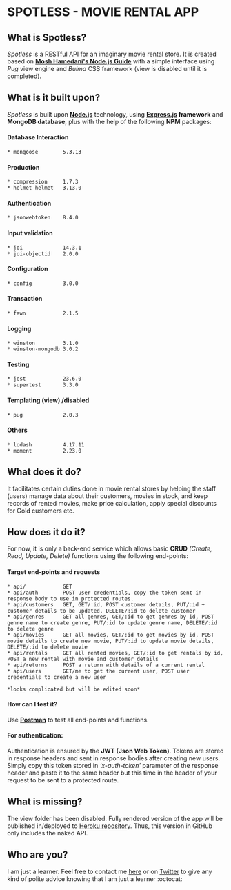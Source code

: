 # SPOTLESS - MOVIE RENTAL APP
## What is Spotless?
  *Spotless* is a RESTful API for an imaginary movie rental store. It is created based on __[Mosh Hamedani's Node.js Guide](https://www.udemy.com/nodejs-master-class/)__ with a simple interface using *Pug* view engine and *Bulma* CSS framework (view is disabled until it is completed).
## What is it built upon?
  *Spotless* is built upon __[Node.js](https://nodejs.org/en/)__ technology, using __[Express.js](express.js) framework__ and __MongoDB database__, plus with the help of the following __NPM__ packages:
  #### Database Interaction
    * mongoose        5.3.13
  #### Production
    * compression     1.7.3
    * helmet helmet   3.13.0
  #### Authentication
    * jsonwebtoken    8.4.0
  #### Input validation
    * joi             14.3.1
    * joi-objectid    2.0.0
  #### Configuration
    * config          3.0.0
  #### Transaction
    * fawn            2.1.5
  #### Logging
    * winston         3.1.0
    * winston-mongodb 3.0.2
  #### Testing
    * jest            23.6.0
    * supertest       3.3.0
  #### Templating (view) /disabled
    * pug             2.0.3
  #### Others
    * lodash          4.17.11
    * moment          2.23.0
## What does it do?
  It facilitates certain duties done in movie rental stores by helping the staff (users) manage data about their customers, movies in stock, and keep records of rented movies, make price calculation, apply special discounts for Gold customers etc.
## How does it do it?
  For now, it is only a back-end service which allows basic __CRUD__ *(Create, Read, Update, Delete)* functions using the following end-points:
#### Target end-points and requests
    * api/            GET
    * api/auth        POST user credentials, copy the token sent in response body to use in protected routes.
    * api/customers   GET, GET/:id, POST customer details, PUT/:id + customer details to be updated, DELETE/:id to delete customer
    * api/genres      GET all genres, GET/:id to get genres by id, POST genre name to create genre, PUT/:id to update genre name, DELETE/:id to delete genre 
    * api/movies      GET all movies, GET/:id to get movies by id, POST movie details to create new movie, PUT/:id to update movie details, DELETE/:id to delete movie
    * api/rentals     GET all rented movies, GET/:id to get rentals by id, POST a new rental with movie and customer details
    * api/returns     POST a return with details of a current rental
    * api/users       GET/me to get the current user, POST user credentials to create a new user
    
    *looks complicated but will be edited soon*
#### How can I test it?
  Use [__Postman__](https://www.getpostman.com/) to test all end-points and functions.
  #### For authentication:
  Authentication is ensured by the __JWT (Json Web Token)__. Tokens are stored in response headers and sent in response bodies after creating new users. Simply copy this token stored in *'x-auth-token'* parameter of the response header and paste it to the same header but this time in the header of your request to be sent to a protected route.
## What is missing?
  The view folder has been disabled. Fully rendered version of the app will be published in/deployed to [Heroku repository](https://spotless-rental.herokuapp.com/). Thus, this version in GitHub only includes the naked API.
## Who are you?
  I am just a learner. Feel free to contact me [here](mustafa.kursun@yandex.com) or on [Twitter](https://twitter.com/KursunMust) to give any kind of polite advice knowing that I am just a learner :octocat:
